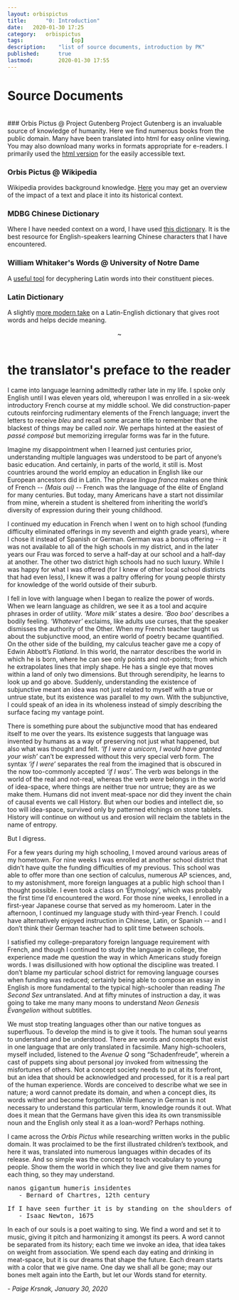 ```yaml
---
layout:	orbispictus
title:		"0: Introduction"
date:	2020-01-30 17:25
category:	orbispictus
tags:				[op]
description:	"list of source documents, introduction by PK"
published:		true
lastmod:		2020-01-30 17:55
---
```


# Source Documents
<br>
### Orbis Pictus @ Project Gutenberg
Project Gutenberg is an invaluable source of knowledge of humanity. Here we find numerous books from the public domain. Many have been translated into html for easy online viewing. You may also download many works in formats appropriate for e-readers. I primarily used the <a href="https://www.gutenberg.org/files/28299/28299-h/28299-h.htm">html version</a> for the easily accessible text.

### Orbis Pictus @ Wikipedia
Wikipedia provides background knowledge. <a href="https://en.wikipedia.org/wiki/Orbis_Pictus">Here</a> you may get an overview of the impact of a text and place it into its historical context. 

### MDBG Chinese Dictionary
Where I have needed context on a word, I have used <a href="https://www.mdbg.net/chinese/dictionary">this dictionary</a>. It is the best resource for English-speakers learning Chinese characters that I have encountered.

### William Whitaker's Words @ University of Notre Dame
A <a href="http://archives.nd.edu/words.html">useful tool</a> for decyphering Latin words into their constituent pieces.

### Latin Dictionary
A slightly <a href="http://www.latin-dictionary.net/">more modern take</a> on a Latin-English dictionary that gives root words and helps decide meaning.

<center>~</center><br>

# the translator's preface to the reader

I came into language learning admittedly rather late in my life. I spoke only English until I was eleven years old, whereupon I was enrolled in a six-week introductory French course at my middle school. We did construction-paper cutouts reinforcing rudimentary elements of the French language; invert the letters to receive _bleu_ and recall some arcane title to remember that the blackest of things may be called _noir_. We perhaps hinted at the easiest of _passé composé_ but memorizing irregular forms was far in the future.

Imagine my disappointment when I learned just centuries prior, understanding multiple languages was understood to be part of anyone’s basic education. And certainly, in parts of the world, it still is. Most countries around the world employ an education in English like our European ancestors did in Latin. The phrase _lingua franca_ makes one think of French -- _(Mais oui)_ -- French was the language of the élite of England for many centuries. But today, many Americans have a start not dissimilar from mine, wherein a student is sheltered from inheriting the world’s diversity of expression during their young childhood. 

I continued my education in French when I went on to high school (funding difficulty eliminated offerings in my seventh and eighth grade years), where I chose it instead of Spanish or German. German was a bonus offering -- it was not available to all of the high schools in my district, and in the later years our Frau was forced to serve a half-day at our school and a half-day at another. The other two district high schools had no such luxury. While I was happy for what I was offered (for I knew of other local school districts that had even less), I knew it was a paltry offering for young people thirsty for knowledge of the world outside of their suburb. 

I fell in love with language when I began to realize the power of words. When we learn language as children, we see it as a tool and acquire phrases in order of utility. _‘More milk’_ states a desire. _‘Boo boo’_ describes a bodily feeling. _‘Whatever’_ exclaims, like adults use curses, that the speaker dismisses the authority of the Other. When my French teacher taught us about the subjunctive mood, an entire world of poetry became quantified. On the other side of the building, my calculus teacher gave me a copy of Edwin Abbott’s _Flatland_. In this world, the narrator describes the world in which he is born, where he can see only points and not-points; from which he extrapolates lines that imply shape. He has a single eye that moves within a land of only two dimensions. But through serendipity, he learns to look up and go above. Suddenly, understanding the existence of subjunctive meant an idea was not just related to myself with a true or untrue state, but its existence was parallel to my own. With the subjunctive, I could speak of an idea in its wholeness instead of simply describing the surface facing my vantage point. 

There is something pure about the subjunctive mood that has endeared itself to me over the years. Its existence suggests that language was invented by humans as a way of preserving not just what happened, but also what was thought and felt. _‘If I were a unicorn, I would have granted your wish’_ can’t be expressed without this very special verb form. The syntax _‘if I were’_ separates the real from the imagined that is obscured in the now too-commonly accepted _‘if I was’_. The verb _was_ belongs in the world of the real and not-real, whereas the verb _were_ belongs in the world of idea-space, where things are neither true nor untrue; they are as we make them. Humans did not invent meat-space nor did they invent the chain of causal events we call History. But when our bodies and intellect die, so too will idea-space, survived only by patterned etchings on stone tablets. History will continue on without us and erosion will reclaim the tablets in the name of entropy.

But I digress.

For a few years during my high schooling, I moved around various areas of my hometown. For nine weeks I was enrolled at another school district that didn’t have quite the funding difficulties of my previous. This school was able to offer more than one section of calculus, numerous AP sciences, and, to my astonishment, more foreign languages at a public high school than I thought possible. I even took a class on ‘Etymology’, which was probably the first time I’d encountered the word. For those nine weeks, I enrolled in a first-year Japanese course that served as my homeroom. Later in the afternoon, I continued my language study with third-year French. I could have alternatively enjoyed instruction in Chinese, Latin, or Spanish -- and I don’t think their German teacher had to split time between schools.

I satisfied my college-preparatory foreign language requirement with French, and though I continued to study the language in college, the experience made me question the way in which Americans study foreign words. I was disillusioned with how optional the discipline was treated. I don’t blame my particular school district for removing language courses when funding was reduced; certainly being able to compose an essay in English is more fundamental to the typical high-schooler than reading _The Second Sex_ untranslated. And at fifty minutes of instruction a day, it was going to take me many many moons to understand _Neon Genesis Evangelion_ without subtitles. 

We must stop treating languages other than our native tongues as superfluous. To develop the mind is to give it tools. The human soul yearns to understand and be understood. There are words and concepts that exist in one language that are only translated in facsimile. Many high-schoolers, myself included, listened to the _Avenue Q_ song “Schadenfreude”, wherein a cast of puppets sing about personal joy invoked from witnessing the misfortunes of others. Not a concept society needs to put at its forefront, but an idea that should be acknowledged and processed, for it is a real part of the human experience. Words are conceived to describe what we see in nature; a word cannot predate its domain, and when a concept dies, its words wither and become forgotten. While fluency in German is not necessary to understand this particular term, knowledge rounds it out. What does it mean that the Germans have given this idea its own transmissible noun and the English only steal it as a loan-word? Perhaps nothing.

I came across the _Orbis Pictus_ while researching written works in the public domain. It was proclaimed to be the first illustrated children’s textbook, and here it was, translated into numerous languages within decades of its release. And so simple was the concept to teach vocabulary to young people. Show them the world in which they live and give them names for each thing, so they may understand. 

<pre>
nanos gigantum humeris insidentes
   - Bernard of Chartres, 12th century
</pre>

<pre>
If I have seen further it is by standing on the shoulders of Giants
   - Isaac Newton, 1675
</pre>

In each of our souls is a poet waiting to sing. We find a word and set it to music, giving it pitch and harmonizing it amongst its peers. A word cannot be separated from its history; each time we invoke an idea, that idea takes on weight from association. We spend each day eating and drinking in meat-space, but it is our dreams that shape the future. Each dream starts with a color that we give name. One day we shall all be gone; may our bones melt again into the Earth, but let our Words stand for eternity.

_- Paige Krsnak, January 30, 2020_

